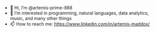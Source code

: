 - 👋 Hi, I’m @artemis-prime-888
- 👀 I’m interested in programming, natural languages, data analytics, music, and many other things
- 📫 How to reach me: https://www.linkedin.com/in/artemis-maddox/

